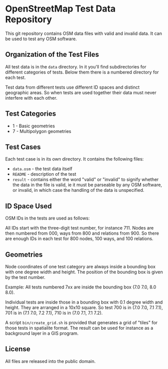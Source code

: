 
# OpenStreetMap Test Data Repository

This git repository contains OSM data files with valid and invalid data. It can
be used to test any OSM software.

## Organization of the Test Files

All test data is in the `data` directory. In it you'll find subdirectories for
different categories of tests. Below them there is a numbered directory for each
test.

Test data from different tests use different ID spaces and distinct geographic
areas. So when tests are used together their data must never interfere with
each other.

## Test Categories

* 1 - Basic geometries
* 7 - Multipolygon geometries

## Test Cases

Each test case is in its own directory. It contains the following files:

* `data.osm` - the test data itself
* `README` - description of the test
* `result` - contains either the word "valid" or "invalid" to signify
  whether the data in the file is valid, ie it must be parseable by any OSM
  software, or invalid, in which case the handling of the data is unspecified.

## ID Space Used

OSM IDs in the tests are used as follows:

All IDs start with the three-digit test number, for instance 711. Nodes are
then numbered from 000, ways from 800 and relations from 900. So there are
enough IDs in each test for 800 nodes, 100 ways, and 100 relations.

## Geometries

Node coordinates of one test category are always inside a bounding box with one
degree width and height. The position of the bounding box is given by the test
number.

Example: All tests numbered 7xx are inside the bounding box (7.0 7.0, 8.0 8.0).

Individual tests are inside those in a bounding box with 0.1 degree width and
height. They are arranged in a 10x10 square. So test 700 is in
(7.0 7.0, 7.1 7.1), 701 is in (7.1 7.0, 7.2 7.1), 710 is in (7.0 7.1, 7.1 7.2).

A script `bin/create_grid.sh` is provided that generates a grid of "tiles"
for those tests in spatialite format. The result can be used for instance as a
background layer in a GIS program.

## License

All files are released into the public domain.

